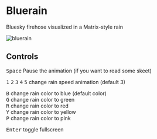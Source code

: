 # Bluerain

Bluesky firehose visualized in a Matrix-style rain

![bluerain](assets/images/bluerain.gif)

## Controls

<kbd>Space</kbd> Pause the animation (if you want to read some skeet)<br>

<kbd>1</kbd> <kbd>2</kbd> <kbd>3</kbd> <kbd>4</kbd> <kbd>5</kbd> change rain speed animation (default 3)<br>

<kbd>B</kbd> change rain color to blue (default color)<br>
<kbd>G</kbd> change rain color to green<br>
<kbd>R</kbd> change rain color to red<br>
<kbd>Y</kbd> change rain color to yellow<br>
<kbd>P</kbd> change rain color to pink<br>

<kbd>Enter</kbd> toggle fullscreen<br>